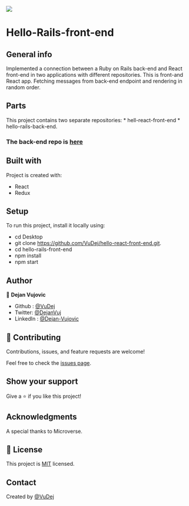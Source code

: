 ![](https://img.shields.io/badge/Microverse-blueviolet)

# Hello-Rails-front-end

 ## General info
  Implemented a connection between a Ruby on Rails back-end and React front-end in two applications with different repositories.
  This is front-and React app. Fetching  messages from back-end endpoint and rendering in random order.
 ## Parts
  This project contains two separate repositories:
    * hell-react-front-end
    * hello-rails-back-end.
 ### The back-end repo is [here](https://github.com/VuDej/hello-rails-back-end/pull/1)

 ## Built with
Project is created with:
 * React
 * Redux
 
## Setup
To run this project, install it locally using:
- cd Desktop
- git clone https://github.com/VuDej/hello-react-front-end.git.
- cd hello-rails-front-end
- npm install
- npm start

## Author

👤 **Dejan Vujovic**

- Github : [@VuDej](https://github.com/VuDej)
- Twitter: [@DejanVuj](https://twitter.com/DejanVuj)
- LinkedIn : [@Dejan-Vujovic](https://www.linkedin.com/in/dejan-vujovic-5a0672225/)



## 🤝 Contributing

Contributions, issues, and feature requests are welcome!

Feel free to check the [issues page](https://github.com/VuDej/School-Library-Ruby/issues/1).

## Show your support

Give a ⭐️ if you like this project!

## Acknowledgments

A special thanks to Microverse.

## 📝 License

This project is [MIT](LICENCE.md) licensed.

## Contact
Created by [@VuDej](https://github.com/VuDej)
